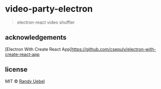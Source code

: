 # video-party-electron
> electron-react video shuffler

## acknowledgements
[Electron With Create React App]https://github.com/csepulv/electron-with-create-react-app

## license
MIT © [Randy Uebel](randy.uebel@gmail.com)
